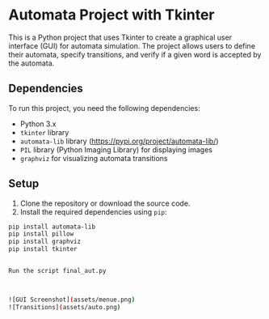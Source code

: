 # Automata Project with Tkinter

This is a Python project that uses Tkinter to create a graphical user interface (GUI) for automata simulation. The project allows users to define their automata, specify transitions, and verify if a given word is accepted by the automata.

## Dependencies

To run this project, you need the following dependencies:

- Python 3.x
- `tkinter` library
- `automata-lib` library (https://pypi.org/project/automata-lib/)
- `PIL` library (Python Imaging Library) for displaying images
- `graphviz` for visualizing automata transitions

## Setup

1. Clone the repository or download the source code.
2. Install the required dependencies using `pip`:

```bash
pip install automata-lib
pip install pillow
pip install graphviz
pip install tkinter


Run the script final_aut.py



![GUI Screenshot](assets/menue.png)
![Transitions](assets/auto.png)


